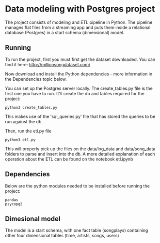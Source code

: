 # Data modeling with Postgres project

The project consists of modeling and ETL pipeline in Python. The pipeline manages flat files from a streaming app and puts them inside a relational database (Postgres) in a start schema (dimensional) model.

## Running
To run the project, first you must first get the dataset downloaded. You can find it here: http://millionsongdataset.com/

Now download and install the Python dependencies - more information in the Dependencies topic below.

You can set up the Postgres server locally. The create_tables.py file is the first one you have to run. It'll create the db and tables required for the project:

    python3 create_tables.py

This makes use of the 'sql_queries.py' file that has stored the queries to be run against the db.

Then, run the etl.py file

    python3 etl.py

This will properly pick up the files on the data/log_data and data/song_data folders to parse and insert into the db.
A more detailed explanation of each operation about the ETL can be found on the notebook etl.ipynb

## Dependencies
Below are the python modules needed to be installed before running the project:

    pandas
    psycopg2

## Dimesional model
The model is a start schema, with one fact table (songplays) containing other four dimensional tables (time, artists, songs, users)
